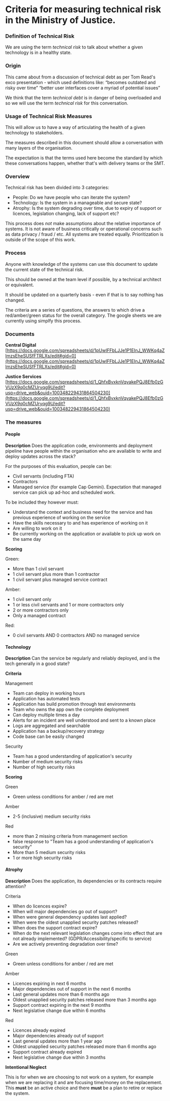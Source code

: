 # Criteria for measuring technical risk in the Ministry of Justice.


### Definition of Technical Risk

We are using the term _technical risk_ to talk about whether a given technology is in a healthy state.

### Origin

This came about from a discussion of technical debt as per Tom Read's exco presentation - which used definitions like: “becomes outdated and risky over time” “better user interfaces cover a myriad of potential issues”

We think that the term _technical debt_ is in danger of being overloaded and so we will use the term _technical risk_ for this conversation.


### Usage of Technical Risk Measures

This will allow us to have a way of articulating the health of a given technology to stakeholders.

The measures described in this document should allow a conversation with many layers of the organisation.

The expectation is that the terms used here become the standard by which these conversations happen, whether that's with
delivery teams or the SMT.  


### Overview

Technical risk has been divided into 3 categories:

- People: Do we have people who can iterate the system?
- Technology: Is the system in a manageable and secure state?
- Atrophy: Is the system degrading over time, due to expiry of support or licences, legislation changing, lack of support etc?

This process does *not* make assumptions about the relative importance of systems. It is not aware of business critically or operational concerns such as data privacy / fraud / etc. All systems are treated equally. Prioritization is outside of the scope of this work.


### Process

Anyone with knowledge of the systems can use this document to update the current state of the technical risk.

This should be owned at the team level if possible, by a technical architect or equivalent.

It should be updated on a quarterly basis - even if that is to say nothing has changed.

The criteria are a series of questions, the answers to which drive a red/amber/green status for the overall category. The google sheets we are currently using simplfy this process.

### Documents

**Central Digital** [https://docs.google.com/spreadsheets/d/1pUwlFFbLJJe1P1EInJ_WWKq4aZlmzsEheSUSfFTRLXs/edit#gid=0](https://docs.google.com/spreadsheets/d/1pUwlFFbLJJe1P1EInJ_WWKq4aZlmzsEheSUSfFTRLXs/edit#gid=0)

**Justice Services** [https://docs.google.com/spreadsheets/d/1_QhfxBvxknVqvakePQJ8Efb0zGVUzX9q0cMZUryqg9U/edit?usp=drive_web&ouid=100348229431864504230](https://docs.google.com/spreadsheets/d/1_QhfxBvxknVqvakePQJ8Efb0zGVUzX9q0cMZUryqg9U/edit?usp=drive_web&ouid=100348229431864504230)


### The measures

#### People

**Description** Does the application code, environments and deployment pipeline have people within the organisation who are available to write and deploy updates across the stack?

For the purposes of this evaluation, people can be:

- Civil servants (including FTA)
- Contractors
- Managed service (for example Cap Gemini). Expectation that managed service can pick up ad-hoc and scheduled work.

To be included they however must:

- Understand the context and business need for the service and has previous experience of working on the service
- Have the skills necessary to and has experience of working on it
- Are willing to work on it
- Be currently working on the application or available to pick up work on the same day


**Scoring**

Green:
- More than 1 civil servant
- 1 civil servant plus more than 1 contractor
- 1 civil servant plus managed service contract

Amber:
- 1 civil servant only
- 1 or less civil servants and 1 or more contractors only
- 2 or more contractors only
- Only a managed contract

Red:
- 0 civil servants AND 0 contractors AND no managed service
	

#### Technology

**Description** Can the service be regularly and reliably deployed, and is the tech generally in a good state?


**Criteria**

Management

- Team can deploy in working hours
- Application has automated tests
- Application has build promotion through test environments
- Team who owns the app own the complete deployment
- Can deploy multiple times a day
- Alerts for an incident are well understood and sent to a known place
- Logs are aggregated and searchable
- Application has a backup/recovery strategy
- Code base can be easily changed

Security

- Team has a good understanding of application's security
- Number of medium security risks
- Number of high security risks


**Scoring**

Green

- Green unless conditions for amber / red are met


Amber
- 2-5 (inclusive) medium security risks


Red

- more than 2 missing criteria from management section
- false response to "Team has a good understanding of application's security"
- More than 5 medium security risks
- 1 or more high security risks


#### Atrophy

**Description** Does the application, its dependencies or its contracts require attention?

Criteria
- When do licences expire?
- When will major dependencies go out of support?
- When were general dependency updates last applied?
- When were the oldest unapplied security patches released?
- When does the support contract expire?
- When do the next relevant legislation changes come into effect that are not already implemented? (GDPR/Accessibility/specific to service)
- Are we actively preventing degradation over time?

Green

- Green unless conditions for amber / red are met

Amber

- Licences expiring in next 6 months
- Major dependencies out of support in the next 6 months
- Last general updates more than 6 months ago
- Oldest unapplied security patches released more than 3 months ago
- Support contract expiring in the next 9 months
- Next legislative change due within 6 months


Red

- Licences already expired
- Major dependencies already out of support
- Last general updates more than 1 year ago
- Oldest unapplied security patches released more than 6 months ago
- Support contract already expired
- Next legislative change due within 3 months


**Intentional Neglect**

This is for when we are choosing to not work on a system, for example when we are replacing it and are focusing time/money on the replacement. This **must** be
an active choice and there **must** be a plan to retire or replace the system.
